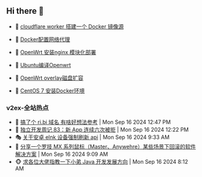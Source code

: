 ## Hi there 👋

<!--
**dkyg666/dkyg666** is a ✨ _special_ ✨ repository because its `README.md` (this file) appears on your GitHub profile.

Here are some ideas to get you started:

- 🔭 I’m currently working on ...
- 🌱 I’m currently learning ...
- 👯 I’m looking to collaborate on ...
- 🤔 I’m looking for help with ...
- 💬 Ask me about ...
- 📫 How to reach me: ...
- 😄 Pronouns: ...
- ⚡ Fun fact: ...
-->

<!-- BLOG-POST-LIST:START -->
- 🦩 [cloudflare worker 搭建一个 Docker 镜像源](http://blog.1996099.xyz/archives/cloudflare-worker-da-jian-yi-ge-docker-jing-xiang-zhan) 

- 🚦 [Docker配置网络代理](http://blog.1996099.xyz/archives/dockerpei-zhi-wang-luo-dai-li) 

- 🫶 [OpenWrt 安装nginx 模块化部署](http://blog.1996099.xyz/archives/openwrt-an-zhuang-nginx-mo-kuai-hua-bu-shu) 

- 🦄 [Ubuntu编译Openwrt](http://blog.1996099.xyz/archives/ubuntuzi-bian-yi-openwrt) 

- 🐻 [OpenWrt overlay磁盘扩容](http://blog.1996099.xyz/archives/openwrt-overlay) 

- 🤖 [CentOS 7 安装Docker环境](http://blog.1996099.xyz/archives/centos-docker) 
<!-- BLOG-POST-LIST:END -->

### v2ex-全站热点
<!-- v2ex:START -->
- 🥸 [搞了个 ri.bi 域名 有啥好想法参考](https://www.v2ex.com/t/1073371#reply18) | Mon Sep 16 2024 12:47 PM
- 🤗 [独立开发周记 83：新 App 连续六次被拒](https://www.v2ex.com/t/1073369#reply1) | Mon Sep 16 2024 12:22 PM
- 🎭 [关于安卓 elnk 设备强制刷新 api](https://www.v2ex.com/t/1073360#reply3) | Mon Sep 16 2024 9:33 AM
- 🥷 [分享一个罗技 MX 系列鼠标（Master、Anywehre）某些场景下回滚的软件解决方案](https://www.v2ex.com/t/1073358#reply7) | Mon Sep 16 2024 9:09 AM
- 🐵 [求各位大佬指教一下小弟 Java 开发发展方向](https://www.v2ex.com/t/1073344#reply0) | Mon Sep 16 2024 8:12 AM<!-- v2ex:END -->

